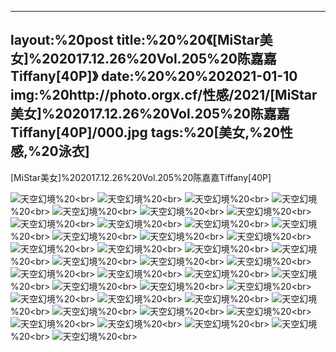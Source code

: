 ﻿---
layout:%20post
title:%20%20《[MiStar美女]%202017.12.26%20Vol.205%20陈嘉嘉Tiffany[40P]》
date:%20%20%202021-01-10
img:%20http://photo.orgx.cf/性感/2021/[MiStar美女]%202017.12.26%20Vol.205%20陈嘉嘉Tiffany[40P]/000.jpg
tags:%20[美女,%20性感,%20泳衣]
---

[MiStar美女]%202017.12.26%20Vol.205%20陈嘉嘉Tiffany[40P]



![天空幻境](http://photo.orgx.cf/性感/2021/[MiStar美女]%202017.12.26%20Vol.205%20陈嘉嘉Tiffany[40P]/001.jpg%20''天空幻境'')%20<br>
![天空幻境](http://photo.orgx.cf/性感/2021/[MiStar美女]%202017.12.26%20Vol.205%20陈嘉嘉Tiffany[40P]/002.jpg%20''天空幻境'')%20<br>
![天空幻境](http://photo.orgx.cf/性感/2021/[MiStar美女]%202017.12.26%20Vol.205%20陈嘉嘉Tiffany[40P]/003.jpg%20''天空幻境'')%20<br>
![天空幻境](http://photo.orgx.cf/性感/2021/[MiStar美女]%202017.12.26%20Vol.205%20陈嘉嘉Tiffany[40P]/004.jpg%20''天空幻境'')%20<br>
![天空幻境](http://photo.orgx.cf/性感/2021/[MiStar美女]%202017.12.26%20Vol.205%20陈嘉嘉Tiffany[40P]/005.jpg%20''天空幻境'')%20<br>
![天空幻境](http://photo.orgx.cf/性感/2021/[MiStar美女]%202017.12.26%20Vol.205%20陈嘉嘉Tiffany[40P]/006.jpg%20''天空幻境'')%20<br>
![天空幻境](http://photo.orgx.cf/性感/2021/[MiStar美女]%202017.12.26%20Vol.205%20陈嘉嘉Tiffany[40P]/007.jpg%20''天空幻境'')%20<br>
![天空幻境](http://photo.orgx.cf/性感/2021/[MiStar美女]%202017.12.26%20Vol.205%20陈嘉嘉Tiffany[40P]/008.jpg%20''天空幻境'')%20<br>
![天空幻境](http://photo.orgx.cf/性感/2021/[MiStar美女]%202017.12.26%20Vol.205%20陈嘉嘉Tiffany[40P]/009.jpg%20''天空幻境'')%20<br>
![天空幻境](http://photo.orgx.cf/性感/2021/[MiStar美女]%202017.12.26%20Vol.205%20陈嘉嘉Tiffany[40P]/010.jpg%20''天空幻境'')%20<br>
![天空幻境](http://photo.orgx.cf/性感/2021/[MiStar美女]%202017.12.26%20Vol.205%20陈嘉嘉Tiffany[40P]/011.jpg%20''天空幻境'')%20<br>
![天空幻境](http://photo.orgx.cf/性感/2021/[MiStar美女]%202017.12.26%20Vol.205%20陈嘉嘉Tiffany[40P]/012.jpg%20''天空幻境'')%20<br>
![天空幻境](http://photo.orgx.cf/性感/2021/[MiStar美女]%202017.12.26%20Vol.205%20陈嘉嘉Tiffany[40P]/013.jpg%20''天空幻境'')%20<br>
![天空幻境](http://photo.orgx.cf/性感/2021/[MiStar美女]%202017.12.26%20Vol.205%20陈嘉嘉Tiffany[40P]/014.jpg%20''天空幻境'')%20<br>
![天空幻境](http://photo.orgx.cf/性感/2021/[MiStar美女]%202017.12.26%20Vol.205%20陈嘉嘉Tiffany[40P]/015.jpg%20''天空幻境'')%20<br>
![天空幻境](http://photo.orgx.cf/性感/2021/[MiStar美女]%202017.12.26%20Vol.205%20陈嘉嘉Tiffany[40P]/016.jpg%20''天空幻境'')%20<br>
![天空幻境](http://photo.orgx.cf/性感/2021/[MiStar美女]%202017.12.26%20Vol.205%20陈嘉嘉Tiffany[40P]/017.jpg%20''天空幻境'')%20<br>
![天空幻境](http://photo.orgx.cf/性感/2021/[MiStar美女]%202017.12.26%20Vol.205%20陈嘉嘉Tiffany[40P]/018.jpg%20''天空幻境'')%20<br>
![天空幻境](http://photo.orgx.cf/性感/2021/[MiStar美女]%202017.12.26%20Vol.205%20陈嘉嘉Tiffany[40P]/019.jpg%20''天空幻境'')%20<br>
![天空幻境](http://photo.orgx.cf/性感/2021/[MiStar美女]%202017.12.26%20Vol.205%20陈嘉嘉Tiffany[40P]/020.jpg%20''天空幻境'')%20<br>
![天空幻境](http://photo.orgx.cf/性感/2021/[MiStar美女]%202017.12.26%20Vol.205%20陈嘉嘉Tiffany[40P]/021.jpg%20''天空幻境'')%20<br>
![天空幻境](http://photo.orgx.cf/性感/2021/[MiStar美女]%202017.12.26%20Vol.205%20陈嘉嘉Tiffany[40P]/022.jpg%20''天空幻境'')%20<br>
![天空幻境](http://photo.orgx.cf/性感/2021/[MiStar美女]%202017.12.26%20Vol.205%20陈嘉嘉Tiffany[40P]/023.jpg%20''天空幻境'')%20<br>
![天空幻境](http://photo.orgx.cf/性感/2021/[MiStar美女]%202017.12.26%20Vol.205%20陈嘉嘉Tiffany[40P]/024.jpg%20''天空幻境'')%20<br>
![天空幻境](http://photo.orgx.cf/性感/2021/[MiStar美女]%202017.12.26%20Vol.205%20陈嘉嘉Tiffany[40P]/025.jpg%20''天空幻境'')%20<br>
![天空幻境](http://photo.orgx.cf/性感/2021/[MiStar美女]%202017.12.26%20Vol.205%20陈嘉嘉Tiffany[40P]/026.jpg%20''天空幻境'')%20<br>
![天空幻境](http://photo.orgx.cf/性感/2021/[MiStar美女]%202017.12.26%20Vol.205%20陈嘉嘉Tiffany[40P]/027.jpg%20''天空幻境'')%20<br>
![天空幻境](http://photo.orgx.cf/性感/2021/[MiStar美女]%202017.12.26%20Vol.205%20陈嘉嘉Tiffany[40P]/028.jpg%20''天空幻境'')%20<br>
![天空幻境](http://photo.orgx.cf/性感/2021/[MiStar美女]%202017.12.26%20Vol.205%20陈嘉嘉Tiffany[40P]/029.jpg%20''天空幻境'')%20<br>
![天空幻境](http://photo.orgx.cf/性感/2021/[MiStar美女]%202017.12.26%20Vol.205%20陈嘉嘉Tiffany[40P]/030.jpg%20''天空幻境'')%20<br>
![天空幻境](http://photo.orgx.cf/性感/2021/[MiStar美女]%202017.12.26%20Vol.205%20陈嘉嘉Tiffany[40P]/031.jpg%20''天空幻境'')%20<br>
![天空幻境](http://photo.orgx.cf/性感/2021/[MiStar美女]%202017.12.26%20Vol.205%20陈嘉嘉Tiffany[40P]/032.jpg%20''天空幻境'')%20<br>
![天空幻境](http://photo.orgx.cf/性感/2021/[MiStar美女]%202017.12.26%20Vol.205%20陈嘉嘉Tiffany[40P]/033.jpg%20''天空幻境'')%20<br>
![天空幻境](http://photo.orgx.cf/性感/2021/[MiStar美女]%202017.12.26%20Vol.205%20陈嘉嘉Tiffany[40P]/034.jpg%20''天空幻境'')%20<br>
![天空幻境](http://photo.orgx.cf/性感/2021/[MiStar美女]%202017.12.26%20Vol.205%20陈嘉嘉Tiffany[40P]/035.jpg%20''天空幻境'')%20<br>
![天空幻境](http://photo.orgx.cf/性感/2021/[MiStar美女]%202017.12.26%20Vol.205%20陈嘉嘉Tiffany[40P]/036.jpg%20''天空幻境'')%20<br>
![天空幻境](http://photo.orgx.cf/性感/2021/[MiStar美女]%202017.12.26%20Vol.205%20陈嘉嘉Tiffany[40P]/037.jpg%20''天空幻境'')%20<br>
![天空幻境](http://photo.orgx.cf/性感/2021/[MiStar美女]%202017.12.26%20Vol.205%20陈嘉嘉Tiffany[40P]/038.jpg%20''天空幻境'')%20<br>
![天空幻境](http://photo.orgx.cf/性感/2021/[MiStar美女]%202017.12.26%20Vol.205%20陈嘉嘉Tiffany[40P]/039.jpg%20''天空幻境'')%20<br>
![天空幻境](http://photo.orgx.cf/性感/2021/[MiStar美女]%202017.12.26%20Vol.205%20陈嘉嘉Tiffany[40P]/040.jpg%20''天空幻境'')%20<br>